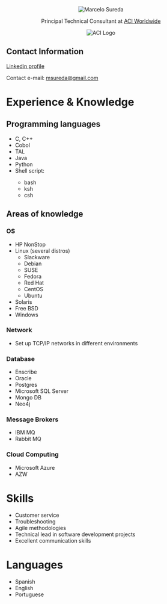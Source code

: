 <center>

<img src="https://media.licdn.com/dms/image/v2/C4D03AQF0J4gnBUSBxg/profile-displayphoto-shrink_800_800/profile-displayphoto-shrink_800_800/0/1517036086225?e=1733961600&v=beta&t=omtdtpCPBoEdg7cn0LQFVsXXYJNjd3rnhe3BDduESAk" alt="Marcelo Sureda">

<p>
Principal Technical Consultant at <a href="https://www.aciworldwide.com/">ACI Worldwide</a>
</p>

<img src="https://media.licdn.com/dms/image/v2/D560BAQF-RFXMrIE5VQ/company-logo_100_100/company-logo_100_100/0/1714485932662/aci_worldwide_logo?e=1736380800&v=beta&t=RoYVuLo6DqjgE4q4b6FULHQvX0m26EJWc3BOyvfHCaQ" alt="ACI Logo">

</center>

<h2>Contact Information</h2>

<a href="https://www.linkedin.com/in/marcelosureda/">Linkedin profile</a>

Contact e-mail: <a href="mailto:msureda@gmail.com">msureda@gmail.com</a>

<h1>Experience & Knowledge</h1>

<h2>Programming languages</h2>
<ul>
<li>C, C++</li>
<li>Cobol</li>
<li>TAL</li>
<li>Java</li>
<li>Python</li>
<li>Shell script:</li>
<ul>
<li>bash</li>
<li>ksh</li>
<li>csh</li>
</ul>
</ul>

<h2>Areas of knowledge</h2>

<h3>OS</h3>

<ul>
<li>HP NonStop</li>
<li>Linux (several distros)
<ul>
<li>Slackware</li>
<li>Debian</li>
<li>SUSE</li>
<li>Fedora</li>
<li>Red Hat</li>
<li>CentOS</li>
<li>Ubuntu</li>
</ul>
</li>
<li>Solaris</li>
<li>Free BSD</li>
<li>Windows</li>
</ul>

<h3>Network</h3>

<ul>
<li>Set up TCP/IP networks in different environments</li>
</ul>

<h3>Database</h3>

<ul>
<li>Enscribe</li>
<li>Oracle</li>
<li>Postgres</li>
<li>Microsoft SQL Server</li>
<li>Mongo DB</li>
<li>Neo4j</li>
</ul>

<h3>Message Brokers</h3>

<ul>
<li>IBM MQ</li>
<li>Rabbit MQ</li>
</ul>

<h3>Cloud Computing</h3>

<ul>
<li>Microsoft Azure</li>
<li>AZW</li>
</ul>

<h1>Skills</h1>

<ul>
<li>Customer service</li>
<li>Troubleshooting</li>
<li>Agile methodologies</li>
<li>Technical lead in software development projects</li>
<li>Excellent communication skills</li>
</ul>

<h1>Languages</h1>

<ul>
<li>Spanish</li>
<li>English</li>
<li>Portuguese</li>
</ul>
